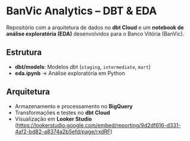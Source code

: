 # BanVic Analytics – DBT & EDA

Repositório com a arquitetura de dados no **dbt Cloud** e um **notebook de análise exploratória (EDA)** desenvolvidos para o Banco Vitória (BanVic).

## Estrutura
- **dbt/models**: Modelos dbt (`staging`, `intermediate`, `mart`)
- **eda.ipynb** → Análise exploratória em Python

## Arquitetura
- Armazenamento e processamento no **BigQuery**
- Transformações e testes no **dbt Cloud**
- Visualização em **Looker Studio** (https://lookerstudio.google.com/embed/reporting/9d2df616-d331-4af2-bd82-a8374a2b5efd/page/rxdRF)

